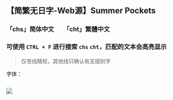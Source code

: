 ## 【简繁无日字-Web源】Summer Pockets
### 「chs」简体中文　　「cht」繁體中文
### 可使用 `CTRL + F` 进行搜索 `chs` `cht`，匹配的文本会高亮显示
> 仅苍线精校，其他线只确认有无错别字

字体：
```

```

![](https://pic1.imgdb.cn/item/68e52d35c5157e1a885b7ec3.jpg)
